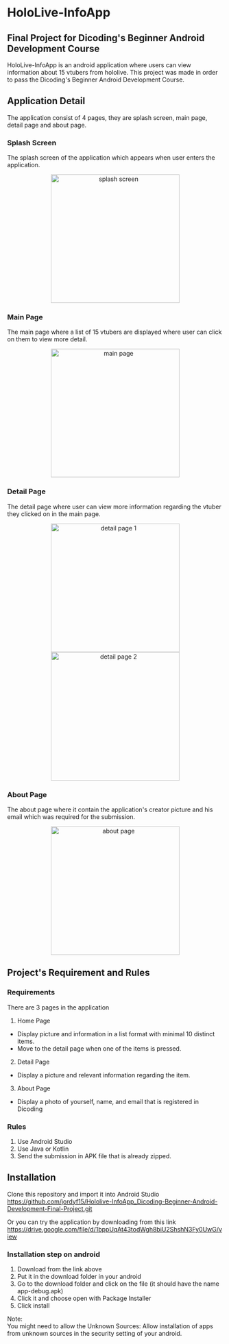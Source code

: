 # HoloLive-InfoApp
## Final Project for Dicoding's Beginner Android Development Course
HoloLive-InfoApp is an android application where users can view information about 15 vtubers from hololive. This project was made in order to pass the Dicoding's Beginner Android Development Course.
## Application Detail
The application consist of 4 pages, they are splash screen, main page, detail page and about page.
### Splash Screen
The splash screen of the application which appears when user enters the application.
<p align="center"><img width="300px" src="https://i.pinimg.com/originals/f3/c4/92/f3c49202c533c88175723eb848eb5111.jpg" alt="splash screen"></p>

### Main Page
The main page where a list of 15 vtubers are displayed where user can click on them to view more detail.
<p align="center"><img width="300px" src="https://i.pinimg.com/originals/6a/f9/be/6af9beaf6d46fbb09126917d99073414.jpg" alt="main page"></p>

### Detail Page
The detail page where user can view more information regarding the vtuber they clicked on in the main page.
<p align="center">
<img width="300px" src="https://i.pinimg.com/originals/70/54/fa/7054faf3565e5371e9d89607f6990eb1.jpg" alt="detail page 1">
<img width="300px" src="https://i.pinimg.com/originals/77/69/17/77691771c60ac7cfd067614e5b33a8a2.jpg" alt="detail page 2">
</p>

### About Page
The about page where it contain the application's creator picture and his email which was required for the submission.
<p align="center"><img width="300px" src="https://i.pinimg.com/originals/5c/cb/cd/5ccbcd0d1e9f0f433ab59a2961b01c61.jpg" alt="about page"></p>

## Project's Requirement and Rules
### Requirements
There are 3 pages in the application
1. Home Page  
- Display picture and information in a list format with minimal 10 distinct items.
- Move to the detail page when one of the items is pressed.
2. Detail Page  
- Display a picture and relevant information regarding the item.
3. About Page  
- Display a photo of yourself, name, and email that is registered in Dicoding
  
### Rules
1. Use Android Studio
2. Use Java or Kotlin
3. Send the submission in APK file that is already zipped.

## Installation  
Clone this repository and import it into Android Studio  
https://github.com/jordyf15/Hololive-InfoApp_Dicoding-Beginner-Android-Development-Final-Project.git  
  
Or you can try the application by downloading from this link
https://drive.google.com/file/d/1bppUqAt43todWgh8biU2ShshN3Fy0UwG/view  
### Installation step on android
1. Download from the link above
2. Put it in the download folder in your android
3. Go to the download folder and click on the file (it should have the name app-debug.apk)
4. Click it and choose open with Package Installer
5. Click install
  
Note:  
You might need to allow the Unknown Sources: Allow installation of apps from unknown sources in the security setting of your android.

